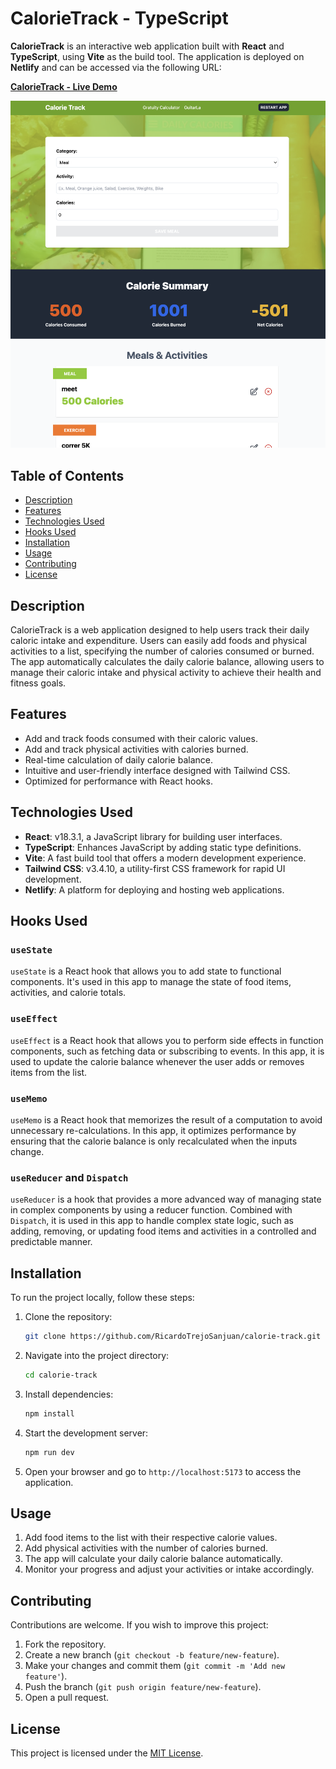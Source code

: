 # CalorieTrack - TypeScript

**CalorieTrack** is an interactive web application built with **React** and **TypeScript**, using **Vite** as the build tool. The application is deployed on **Netlify** and can be accessed via the following URL:

**[CalorieTrack - Live Demo](https://gentle-puppy-0e63e3.netlify.app/)**

![CalorieTrack Screenshot](public/page.png)


## Table of Contents
- [Description](#description)
- [Features](#features)
- [Technologies Used](#technologies-used)
- [Hooks Used](#hooks-used)
- [Installation](#installation)
- [Usage](#usage)
- [Contributing](#contributing)
- [License](#license)

## Description
CalorieTrack is a web application designed to help users track their daily caloric intake and expenditure. Users can easily add foods and physical activities to a list, specifying the number of calories consumed or burned. The app automatically calculates the daily calorie balance, allowing users to manage their caloric intake and physical activity to achieve their health and fitness goals.

## Features
- Add and track foods consumed with their caloric values.
- Add and track physical activities with calories burned.
- Real-time calculation of daily calorie balance.
- Intuitive and user-friendly interface designed with Tailwind CSS.
- Optimized for performance with React hooks.

## Technologies Used
- **React**: v18.3.1, a JavaScript library for building user interfaces.
- **TypeScript**: Enhances JavaScript by adding static type definitions.
- **Vite**: A fast build tool that offers a modern development experience.
- **Tailwind CSS**: v3.4.10, a utility-first CSS framework for rapid UI development.
- **Netlify**: A platform for deploying and hosting web applications.

## Hooks Used

### `useState`
`useState` is a React hook that allows you to add state to functional components. It's used in this app to manage the state of food items, activities, and calorie totals.

### `useEffect`
`useEffect` is a React hook that allows you to perform side effects in function components, such as fetching data or subscribing to events. In this app, it is used to update the calorie balance whenever the user adds or removes items from the list.

### `useMemo`
`useMemo` is a React hook that memorizes the result of a computation to avoid unnecessary re-calculations. In this app, it optimizes performance by ensuring that the calorie balance is only recalculated when the inputs change.

### `useReducer` and `Dispatch`
`useReducer` is a hook that provides a more advanced way of managing state in complex components by using a reducer function. Combined with `Dispatch`, it is used in this app to handle complex state logic, such as adding, removing, or updating food items and activities in a controlled and predictable manner.

## Installation

To run the project locally, follow these steps:

1. Clone the repository:
    ```bash
    git clone https://github.com/RicardoTrejoSanjuan/calorie-track.git
    ```

2. Navigate into the project directory:
    ```bash
    cd calorie-track
    ```

3. Install dependencies:
    ```bash
    npm install
    ```

4. Start the development server:
    ```bash
    npm run dev
    ```

5. Open your browser and go to `http://localhost:5173` to access the application.

## Usage

1. Add food items to the list with their respective calorie values.
2. Add physical activities with the number of calories burned.
3. The app will calculate your daily calorie balance automatically.
4. Monitor your progress and adjust your activities or intake accordingly.

## Contributing

Contributions are welcome. If you wish to improve this project:

1. Fork the repository.
2. Create a new branch (`git checkout -b feature/new-feature`).
3. Make your changes and commit them (`git commit -m 'Add new feature'`).
4. Push the branch (`git push origin feature/new-feature`).
5. Open a pull request.

## License

This project is licensed under the [MIT License](LICENSE).

